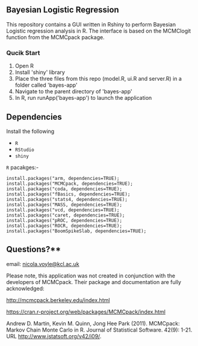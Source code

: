 ## Bayesian Logistic Regression

This repository contains a GUI written in Rshiny to perform Bayesian Logistic regression analysis in R. The interface is based on the MCMClogit function from the MCMCpack package.

### Qucik Start

1. Open R
2. Install 'shiny' library
3. Place the three files from this repo (model.R, ui.R and server.R) in a folder called 'bayes-app'
4. Navigate to the parent directory of 'bayes-app'
5. In R, run runApp('bayes-app') to launch the application

## Dependencies

Install the following

- `R` 
- `RStudio`
- `shiny`

`R` pacakges:- 

```
install.packages("arm, dependencies=TRUE);
install.packages("MCMCpack, dependencies=TRUE);
install.packages("coda, dependencies=TRUE);
install.packages("fBasics, dependencies=TRUE);
install.packages("stats4, dependencies=TRUE);
install.packages("MASS, dependencies=TRUE);
install.packages("vcd, dependencies=TRUE);
install.packages("caret, dependencies=TRUE);
install.packages("pROC, dependencies=TRUE);
install.packages("ROCR, dependencies=TRUE);
install.packages("BoomSpikeSlab, dependencies=TRUE);
```

## Questions?** 
email: nicola.voyle@kcl.ac.uk

Please note, this application was not created in conjunction with the developers of MCMCpack.
Their package and documentation are fully acknowledged:

http://mcmcpack.berkeley.edu/index.html

https://cran.r-project.org/web/packages/MCMCpack/index.html

Andrew D. Martin, Kevin M. Quinn, Jong Hee Park (2011). MCMCpack: Markov Chain Monte Carlo in R. Journal of Statistical Software. 42(9): 1-21. URL http://www.jstatsoft.org/v42/i09/.

